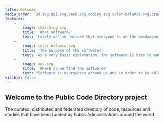 ```yaml
---
title: Welcome
media_order: '3d.svg,api.svg,back.svg,coding.svg,color-balance.svg,creative-process.svg,sketching.svg'
features:
    -
        image: sketching.svg
        title: 'What software?'
        text: 'Lately we''ve noticed that everyone is on the bandwagon of the OSS but because there are thousands of individual developers and companies out there that try to help communities we''ve decided to create this project the <strong>Public Code Directory</strong>'
    -
        image: color-balance.svg
        title: 'The purpose of the software?'
        text: 'As a very basic explanation, the software is here to make our lifes easier and free us from tideous work using pen and paper documentation and never finding what we''re looking for.'
    -
        image: api.svg
        title: 'Where do we find the software?'
        text: "Software is everywhere around us and in order to be able to make it enter the public mind and to be used as such in the public domain we're finding the software for you.\r\nAll the software is their creators responsibility and as such we only gather the information automatically and display it for your better use."
visible: false
---
```


## Welcome to the Public Code Directory project

The curated, distributed and federated directory of code, resources and studies that have been funded by Public Administrations around the world.